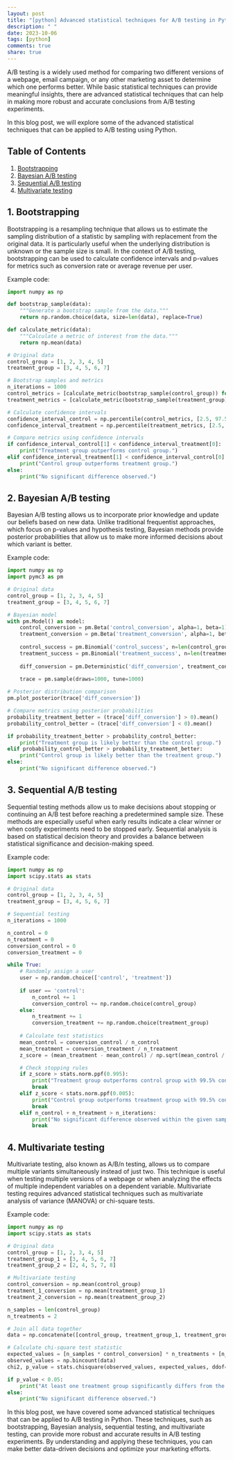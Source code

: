 ```yaml
---
layout: post
title: "[python] Advanced statistical techniques for A/B testing in Python"
description: " "
date: 2023-10-06
tags: [python]
comments: true
share: true
---
```


A/B testing is a widely used method for comparing two different versions of a webpage, email campaign, or any other marketing asset to determine which one performs better. While basic statistical techniques can provide meaningful insights, there are advanced statistical techniques that can help in making more robust and accurate conclusions from A/B testing experiments.

In this blog post, we will explore some of the advanced statistical techniques that can be applied to A/B testing using Python.

## Table of Contents
1. [Bootstrapping](#bootstrapping)
2. [Bayesian A/B testing](#bayesian)
3. [Sequential A/B testing](#sequential)
4. [Multivariate testing](#multivariate)

## 1. Bootstrapping <a name="bootstrapping"></a>

Bootstrapping is a resampling technique that allows us to estimate the sampling distribution of a statistic by sampling with replacement from the original data. It is particularly useful when the underlying distribution is unknown or the sample size is small. In the context of A/B testing, bootstrapping can be used to calculate confidence intervals and p-values for metrics such as conversion rate or average revenue per user.

Example code:

```python
import numpy as np

def bootstrap_sample(data):
    """Generate a bootstrap sample from the data."""
    return np.random.choice(data, size=len(data), replace=True)

def calculate_metric(data):
    """Calculate a metric of interest from the data."""
    return np.mean(data)

# Original data
control_group = [1, 2, 3, 4, 5]
treatment_group = [3, 4, 5, 6, 7]

# Bootstrap samples and metrics
n_iterations = 1000
control_metrics = [calculate_metric(bootstrap_sample(control_group)) for _ in range(n_iterations)]
treatment_metrics = [calculate_metric(bootstrap_sample(treatment_group)) for _ in range(n_iterations)]

# Calculate confidence intervals
confidence_interval_control = np.percentile(control_metrics, [2.5, 97.5])
confidence_interval_treatment = np.percentile(treatment_metrics, [2.5, 97.5])

# Compare metrics using confidence intervals
if confidence_interval_control[1] < confidence_interval_treatment[0]:
    print("Treatment group outperforms control group.")
elif confidence_interval_treatment[1] < confidence_interval_control[0]:
    print("Control group outperforms treatment group.")
else:
    print("No significant difference observed.")
```

## 2. Bayesian A/B testing <a name="bayesian"></a>

Bayesian A/B testing allows us to incorporate prior knowledge and update our beliefs based on new data. Unlike traditional frequentist approaches, which focus on p-values and hypothesis testing, Bayesian methods provide posterior probabilities that allow us to make more informed decisions about which variant is better.

Example code:

```python
import numpy as np
import pymc3 as pm

# Original data
control_group = [1, 2, 3, 4, 5]
treatment_group = [3, 4, 5, 6, 7]

# Bayesian model
with pm.Model() as model:
    control_conversion = pm.Beta('control_conversion', alpha=1, beta=1)
    treatment_conversion = pm.Beta('treatment_conversion', alpha=1, beta=1)
    
    control_success = pm.Binomial('control_success', n=len(control_group), p=control_conversion, observed=np.sum(control_group))
    treatment_success = pm.Binomial('treatment_success', n=len(treatment_group), p=treatment_conversion, observed=np.sum(treatment_group))
    
    diff_conversion = pm.Deterministic('diff_conversion', treatment_conversion - control_conversion)
    
    trace = pm.sample(draws=1000, tune=1000)

# Posterior distribution comparison
pm.plot_posterior(trace['diff_conversion'])

# Compare metrics using posterior probabilities
probability_treatment_better = (trace['diff_conversion'] > 0).mean()
probability_control_better = (trace['diff_conversion'] < 0).mean()

if probability_treatment_better > probability_control_better:
    print("Treatment group is likely better than the control group.")
elif probability_control_better > probability_treatment_better:
    print("Control group is likely better than the treatment group.")
else:
    print("No significant difference observed.")
```

## 3. Sequential A/B testing <a name="sequential"></a>

Sequential testing methods allow us to make decisions about stopping or continuing an A/B test before reaching a predetermined sample size. These methods are especially useful when early results indicate a clear winner or when costly experiments need to be stopped early. Sequential analysis is based on statistical decision theory and provides a balance between statistical significance and decision-making speed.

Example code:

```python
import numpy as np
import scipy.stats as stats

# Original data
control_group = [1, 2, 3, 4, 5]
treatment_group = [3, 4, 5, 6, 7]

# Sequential testing
n_iterations = 1000

n_control = 0
n_treatment = 0
conversion_control = 0
conversion_treatment = 0

while True:
    # Randomly assign a user
    user = np.random.choice(['control', 'treatment'])
    
    if user == 'control':
        n_control += 1
        conversion_control += np.random.choice(control_group)
    else:
        n_treatment += 1
        conversion_treatment += np.random.choice(treatment_group)
    
    # Calculate test statistics
    mean_control = conversion_control / n_control
    mean_treatment = conversion_treatment / n_treatment
    z_score = (mean_treatment - mean_control) / np.sqrt(mean_control / n_control + mean_treatment / n_treatment)

    # Check stopping rules
    if z_score > stats.norm.ppf(0.995):
        print("Treatment group outperforms control group with 99.5% confidence.")
        break
    elif z_score < stats.norm.ppf(0.005):
        print("Control group outperforms treatment group with 99.5% confidence.")
        break
    elif n_control + n_treatment > n_iterations:
        print("No significant difference observed within the given sample size.")
        break
```

## 4. Multivariate testing <a name="multivariate"></a>

Multivariate testing, also known as A/B/n testing, allows us to compare multiple variants simultaneously instead of just two. This technique is useful when testing multiple versions of a webpage or when analyzing the effects of multiple independent variables on a dependent variable. Multivariate testing requires advanced statistical techniques such as multivariate analysis of variance (MANOVA) or chi-square tests.

Example code:

```python
import numpy as np
import scipy.stats as stats

# Original data
control_group = [1, 2, 3, 4, 5]
treatment_group_1 = [3, 4, 5, 6, 7]
treatment_group_2 = [2, 4, 5, 7, 8]

# Multivariate testing
control_conversion = np.mean(control_group)
treatment_1_conversion = np.mean(treatment_group_1)
treatment_2_conversion = np.mean(treatment_group_2)

n_samples = len(control_group)
n_treatments = 2

# Join all data together
data = np.concatenate([control_group, treatment_group_1, treatment_group_2])

# Calculate chi-square test statistic
expected_values = [n_samples * control_conversion] * n_treatments + [n_samples * treatment_1_conversion, n_samples * treatment_2_conversion]
observed_values = np.bincount(data)
chi2, p_value = stats.chisquare(observed_values, expected_values, ddof=n_treatments)

if p_value < 0.05:
    print("At least one treatment group significantly differs from the control group.")
else:
    print("No significant difference observed.")
```

In this blog post, we have covered some advanced statistical techniques that can be applied to A/B testing in Python. These techniques, such as bootstrapping, Bayesian analysis, sequential testing, and multivariate testing, can provide more robust and accurate results in A/B testing experiments. By understanding and applying these techniques, you can make better data-driven decisions and optimize your marketing efforts.